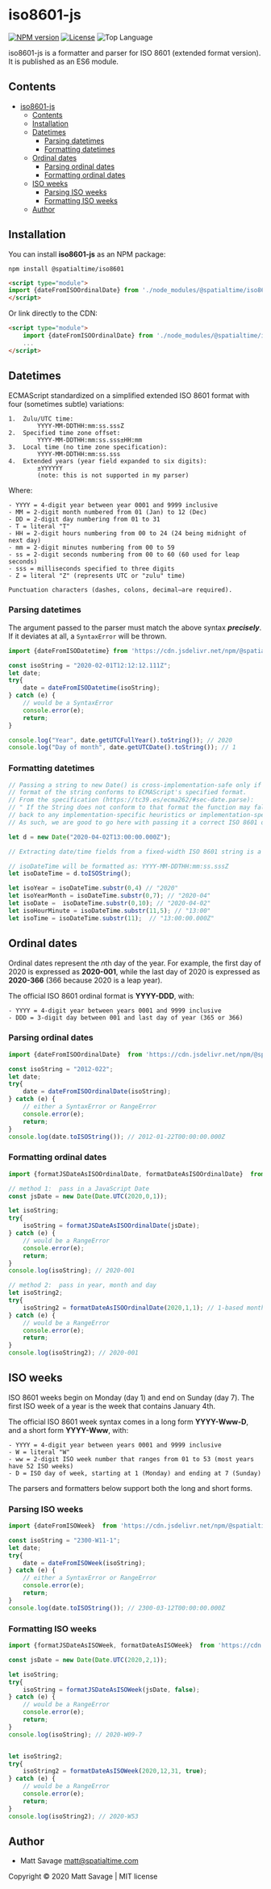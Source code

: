 # iso8601-js

[![NPM version][npm-image]][npm-url]
[![License][license-image]][license-url]
![Top Language](https://img.shields.io/github/languages/top/spatialtime/iso8601-js?style=flat-square)

iso8601-js is a formatter and parser for ISO 8601 (extended format version).  It is published as an ES6 module.


## Contents

- [iso8601-js](#iso8601-js)
  - [Contents](#contents)
  - [Installation](#installation)
  - [Datetimes](#datetimes)
    - [Parsing datetimes](#parsing-datetimes)
    - [Formatting datetimes](#formatting-datetimes)
  - [Ordinal dates](#ordinal-dates)
    - [Parsing ordinal dates](#parsing-ordinal-dates)
    - [Formatting ordinal dates](#formatting-ordinal-dates)
  - [ISO weeks](#iso-weeks)
    - [Parsing ISO weeks](#parsing-iso-weeks)
    - [Formatting ISO weeks](#formatting-iso-weeks)
  - [Author](#author)

## Installation

You can install **iso8601-js** as an NPM package:

```shell
npm install @spatialtime/iso8601
```
```html
<script type="module">
import {dateFromISOOrdinalDate} from './node_modules/@spatialtime/iso8601/iso8601.mjs';
</script>
```

Or link directly to the CDN:

```html
<script type="module">
    import {dateFromISOOrdinalDate} from './node_modules/@spatialtime/iso8601/iso8601.mjs';
    ...
</script>
```

## Datetimes

ECMAScript standardized on a simplified extended ISO 8601 format with four (sometimes subtle) variations:

    1.  Zulu/UTC time:
            YYYY-MM-DDTHH:mm:ss.sssZ
    2.  Specified time zone offset:
            YYYY-MM-DDTHH:mm:ss.sss±HH:mm
    3.  Local time (no time zone specification):
            YYYY-MM-DDTHH:mm:ss.sss
    4.  Extended years (year field expanded to six digits):
            ±YYYYYY
            (note: this is not supported in my parser)

Where:

    - YYYY = 4-digit year between year 0001 and 9999 inclusive
    - MM = 2-digit month numbered from 01 (Jan) to 12 (Dec)
    - DD = 2-digit day numbering from 01 to 31
    - T = literal "T"
    - HH = 2-digit hours numbering from 00 to 24 (24 being midnight of next day)
    - mm = 2-digit minutes numbering from 00 to 59
    - ss = 2-digit seconds numbering from 00 to 60 (60 used for leap seconds)
    - sss = milliseconds specified to three digits
    - Z = literal "Z" (represents UTC or "zulu" time)

    Punctuation characters (dashes, colons, decimal—are required).


### Parsing datetimes

The argument passed to the parser must match the above syntax ***precisely***.  If it deviates at all, a `SyntaxError` will be thrown.

```javascript
import {dateFromISODatetime} from 'https://cdn.jsdelivr.net/npm/@spatialtime/iso8601@latest/iso8601.mjs';

const isoString = "2020-02-01T12:12:12.111Z";
let date;
try{
    date = dateFromISODatetime(isoString);
} catch (e) {
    // would be a SyntaxError
    console.error(e); 
    return;
}

console.log("Year", date.getUTCFullYear().toString()); // 2020
console.log("Day of month", date.getUTCDate().toString()); // 1
```

### Formatting datetimes


```javascript
// Passing a string to new Date() is cross-implementation-safe only if the 
// format of the string conforms to ECMAScript's specified format.
// From the specification (https://tc39.es/ecma262/#sec-date.parse):
// " If the String does not conform to that format the function may fall 
// back to any implementation-specific heuristics or implementation-specific date formats. "
// As such, we are good to go here with passing it a correct ISO 8601 date/time string.

let d = new Date("2020-04-02T13:00:00.000Z");

// Extracting date/time fields from a fixed-width ISO 8601 string is a breeze!

// isoDateTime will be formatted as: YYYY-MM-DDTHH:mm:ss.sssZ
let isoDateTime = d.toISOString();

let isoYear = isoDateTime.substr(0,4) // "2020"
let isoYearMonth = isoDateTime.substr(0,7); // "2020-04"
let isoDate =  isoDateTime.substr(0,10); // "2020-04-02"
let isoHourMinute = isoDateTime.substr(11,5); // "13:00"
let isoTime = isoDateTime.substr(11);  // "13:00:00.000Z"
```

## Ordinal dates

Ordinal dates represent the *n*th day of the year.  For example, the first day of 2020 is expressed as **2020-001**, while the last day of 2020 is expressed as **2020-366** (366 because 2020 is a leap year). 

The official ISO 8601 ordinal format is **YYYY-DDD**, with:

    - YYYY = 4-digit year between years 0001 and 9999 inclusive
    - DDD = 3-digit day between 001 and last day of year (365 or 366)


### Parsing ordinal dates

```javascript
import {dateFromISOOrdinalDate}  from 'https://cdn.jsdelivr.net/npm/@spatialtime/iso8601@latest/iso8601.mjs';

const isoString = "2012-022";
let date;
try{
    date = dateFromISOOrdinalDate(isoString); 
} catch (e) {
    // either a SyntaxError or RangeError
    console.error(e); 
    return;
}
console.log(date.toISOString()); // 2012-01-22T00:00:00.000Z
```


### Formatting ordinal dates

```javascript
import {formatJSDateAsISOOrdinalDate, formatDateAsISOOrdinalDate}  from 'https://cdn.jsdelivr.net/npm/@spatialtime/iso8601@latest/iso8601.mjs';

// method 1:  pass in a JavaScript Date 
const jsDate = new Date(Date.UTC(2020,0,1));

let isoString;
try{
    isoString = formatJSDateAsISOOrdinalDate(jsDate); 
} catch (e) {
    // would be a RangeError
    console.error(e); 
    return;
}
console.log(isoString); // 2020-001

// method 2:  pass in year, month and day
let isoString2;
try{
    isoString2 = formatDateAsISOOrdinalDate(2020,1,1); // 1-based months
} catch (e) {
    // would be a RangeError
    console.error(e); 
    return;
}
console.log(isoString2); // 2020-001
```

## ISO weeks

ISO 8601 weeks begin on Monday (day 1) and end on Sunday (day 7).  The first ISO week of a year is the week that contains January 4th.

The official ISO 8601 week syntax comes in a long form **YYYY-Www-D**, and a short form **YYYY-Www**, with:

    - YYYY = 4-digit year between years 0001 and 9999 inclusive
    - W = literal "W"
    - ww = 2-digit ISO week number that ranges from 01 to 53 (most years have 52 ISO weeks)
    - D = ISO day of week, starting at 1 (Monday) and ending at 7 (Sunday)

The parsers and formatters below support both the long and short forms.  

### Parsing ISO weeks

```javascript
import {dateFromISOWeek}  from 'https://cdn.jsdelivr.net/npm/@spatialtime/iso8601@latest/iso8601.mjs';

const isoString = "2300-W11-1";
let date;
try{
    date = dateFromISOWeek(isoString); 
} catch (e) {
    // either a SyntaxError or RangeError
    console.error(e); 
    return;
}
console.log(date.toISOString()); // 2300-03-12T00:00:00.000Z
```

### Formatting ISO weeks

```javascript
import {formatJSDateAsISOWeek, formatDateAsISOWeek}  from 'https://cdn.jsdelivr.net/npm/@spatialtime/iso8601@latest/iso8601.mjs';

const jsDate = new Date(Date.UTC(2020,2,1));

let isoString;
try{
    isoString = formatJSDateAsISOWeek(jsDate, false); 
} catch (e) {
    // would be a RangeError
    console.error(e); 
    return;
}
console.log(isoString); // 2020-W09-7


let isoString2;
try{
    isoString2 = formatDateAsISOWeek(2020,12,31, true); 
} catch (e) {
    // would be a RangeError
    console.error(e); 
    return;
}
console.log(isoString2); // 2020-W53
```

## Author

* Matt Savage matt@spatialtime.com 

Copyright © 2020 Matt Savage | MIT license

[npm-image]: https://img.shields.io/npm/v/@spatialtime/iso8601?style=flat-square
[npm-url]: https://www.npmjs.com/package/@spatialtime/iso8601
[license-image]: https://img.shields.io/:license-mit-blue.svg?style=flat-square
[license-url]: LICENSE
